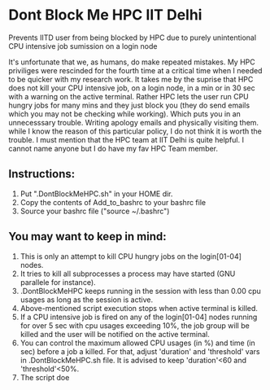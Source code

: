 # Dont Block Me HPC IIT Delhi
Prevents IITD user from being blocked by HPC due to purely unintentional CPU intensive job sumission on a login node

It's unfortunate that we, as humans, do make repeated mistakes. My HPC priviliges were rescinded for the fourth time at a critical time when I needed to be quicker with my research work. It takes me by the suprise that HPC does not kill your CPU intensive job, on a login node, in a min or in 30 sec with a warning on the active terminal. Rather HPC lets the user run CPU hungry jobs for many mins and they just block you (they do send emails which you may not be checking while working). Which puts you in an unnecesssary trouble. Writing apology emails and physically visiting them. while I know the reason of this particular policy, I do not think it is worth the trouble. 
I must mention that the HPC team at IIT Delhi is quite helpful. I cannot name anyone but I do have my fav HPC Team member.

## Instructions:
1. Put ".DontBlockMeHPC.sh" in your HOME dir.
2. Copy the contents of Add_to_bashrc to your bashrc file
3. Source your bashrc file ("source ~/.bashrc")

## You may want to keep in mind:
1. This is only an attempt to kill CPU hungry jobs on the login[01-04] nodes.
2. It tries to kill all subprocesses a process may have started (GNU parallele for instance).
3. .DontBlockMeHPC keeps running in the session with less than 0.00 cpu usages as long as the session is active.
4. Above-mentioned script execution stops when active terminal is killed.
5. If a CPU intensive job is fired on any of the login[01-04] nodes running for over 5 sec with cpu usages exceeding 10%, the job group will be killed and the user will be notified on the active terminal.
6. You can control the maximum allowed CPU usages (in %) and time (in sec) before a job a killed. For that, adjust 'duration' and 'threshold' vars in .DontBlockMeHPC.sh file. It is advised to keep 'duration'<60 and 'threshold'<50%.
7. The script doe
